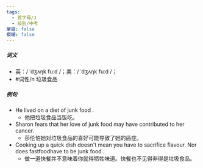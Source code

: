 ```yaml
---
tags:
  - 首字母/J
  - 级别/中考
掌握: false
模糊: false
---
```

##### 词义
- 英：/ ˈdʒʌŋk fuːd /；美：/ ˈdʒʌŋk fuːd /；
- #词性/n  垃圾食品
##### 例句
- He lived on a diet of junk food .
	- 他把垃圾食品当饭吃。
- Sharon fears that her love of junk food may have contributed to her cancer.
	- 莎伦怕她对垃圾食品的喜好可能导致了她的癌症。
- Cooking up a quick dish doesn't mean you have to sacrifice flavour. Nor does fastfoodhave to be junk food .
	- 做一道快餐并不意味着你就得牺牲味道。快餐也不见得非得是垃圾食品。
